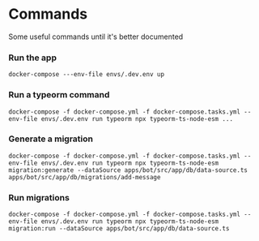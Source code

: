 # Commands

Some useful commands until it's better documented

### Run the app

```docker-compose ---env-file envs/.dev.env up```

### Run a typeorm command

```docker-compose -f docker-compose.yml -f docker-compose.tasks.yml --env-file envs/.dev.env run typeorm npx typeorm-ts-node-esm ...```

### Generate a migration

```docker-compose -f docker-compose.yml -f docker-compose.tasks.yml --env-file envs/.dev.env run typeorm npx typeorm-ts-node-esm migration:generate --dataSource apps/bot/src/app/db/data-source.ts apps/bot/src/app/db/migrations/add-message```

### Run migrations

```docker-compose -f docker-compose.yml -f docker-compose.tasks.yml --env-file envs/.dev.env run typeorm npx typeorm-ts-node-esm migration:run --dataSource apps/bot/src/app/db/data-source.ts```
